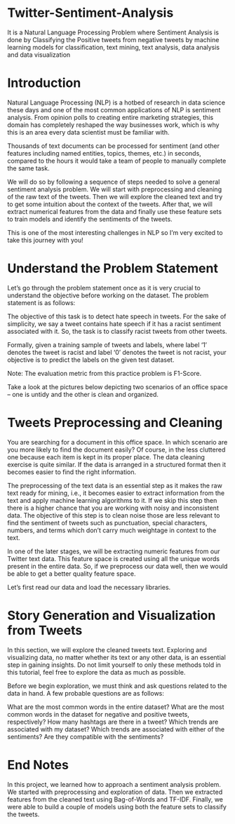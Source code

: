 # Twitter-Sentiment-Analysis
It is a Natural Language Processing Problem where Sentiment Analysis is done by Classifying the Positive tweets from negative tweets by machine learning models for classification,  text mining, text analysis, data analysis and data visualization

# Introduction

Natural Language Processing (NLP) is a hotbed of research in data science these days and one of the most common applications of NLP is sentiment analysis. From opinion polls to creating entire marketing strategies, this domain has completely reshaped the way businesses work, which is why this is an area every data scientist must be familiar with.

Thousands of text documents can be processed for sentiment (and other features including named entities, topics, themes, etc.) in seconds, compared to the hours it would take a team of people to manually complete the same task. 

We will do so by following a sequence of steps needed to solve a general sentiment analysis problem. We will start with preprocessing and cleaning of the raw text of the tweets. Then we will explore the cleaned text and try to get some intuition about the context of the tweets. After that, we will extract numerical features from the data and finally use these feature sets to train models and identify the sentiments of the tweets.

This is one of the most interesting challenges in NLP so I’m very excited to take this journey with you!

# Understand the Problem Statement

Let’s go through the problem statement once as it is very crucial to understand the objective before working on the dataset. The problem statement is as follows:

The objective of this task is to detect hate speech in tweets. For the sake of simplicity, we say a tweet contains hate speech if it has a racist sentiment associated with it. So, the task is to classify racist tweets from other tweets.

Formally, given a training sample of tweets and labels, where label ‘1’ denotes the tweet is racist and label ‘0’ denotes the tweet is not racist, your objective is to predict the labels on the given test dataset.

Note: The evaluation metric from this practice problem is F1-Score.

Take a look at the pictures below depicting two scenarios of an office space – one is untidy and the other is clean and organized. 

# Tweets Preprocessing and Cleaning

You are searching for a document in this office space. In which scenario are you more likely to find the document easily? Of course, in the less cluttered one because each item is kept in its proper place. The data cleaning exercise is quite similar. If the data is arranged in a structured format then it becomes easier to find the right information.

The preprocessing of the text data is an essential step as it makes the raw text ready for mining, i.e., it becomes easier to extract information from the text and apply machine learning algorithms to it. If we skip this step then there is a higher chance that you are working with noisy and inconsistent data. The objective of this step is to clean noise those are less relevant to find the sentiment of tweets such as punctuation, special characters, numbers, and terms which don’t carry much weightage in context to the text.

In one of the later stages, we will be extracting numeric features from our Twitter text data. This feature space is created using all the unique words present in the entire data. So, if we preprocess our data well, then we would be able to get a better quality feature space.

Let’s first read our data and load the necessary libraries.

# Story Generation and Visualization from Tweets

In this section, we will explore the cleaned tweets text. Exploring and visualizing data, no matter whether its text or any other data, is an essential step in gaining insights. Do not limit yourself to only these methods told in this tutorial, feel free to explore the data as much as possible.

Before we begin exploration, we must think and ask questions related to the data in hand. A few probable questions are as follows:

What are the most common words in the entire dataset?
What are the most common words in the dataset for negative and positive tweets, respectively?
How many hashtags are there in a tweet?
Which trends are associated with my dataset?
Which trends are associated with either of the sentiments? Are they compatible with the sentiments?

# End Notes

In this project, we learned how to approach a sentiment analysis problem. We started with preprocessing and exploration of data. Then we extracted features from the cleaned text using Bag-of-Words and TF-IDF. Finally, we were able to build a couple of models using both the feature sets to classify the tweets.
